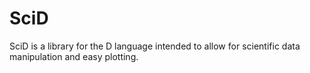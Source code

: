 # SciD
SciD is a library for the D language intended to allow for scientific data manipulation and easy plotting.
